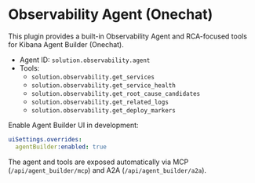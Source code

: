 # Observability Agent (Onechat)

This plugin provides a built-in Observability Agent and RCA-focused tools for Kibana Agent Builder (Onechat).

- Agent ID: `solution.observability.agent`
- Tools:
  - `solution.observability.get_services`
  - `solution.observability.get_service_health`
  - `solution.observability.get_root_cause_candidates`
  - `solution.observability.get_related_logs`
  - `solution.observability.get_deploy_markers`

Enable Agent Builder UI in development:

```yml
uiSettings.overrides:
  agentBuilder:enabled: true
```

The agent and tools are exposed automatically via MCP (`/api/agent_builder/mcp`) and A2A (`/api/agent_builder/a2a`).
